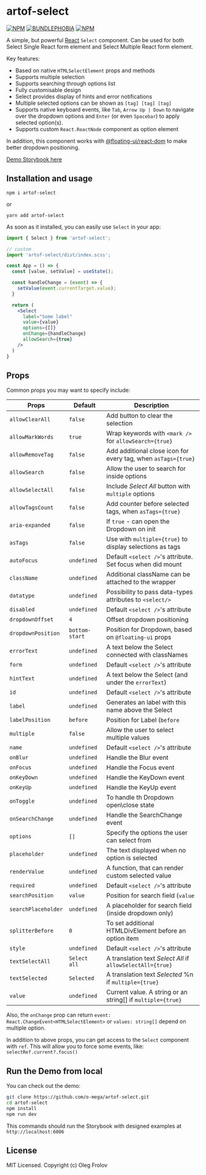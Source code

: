 # artof-select
[![NPM](https://img.shields.io/npm/v/artof-select.svg)](https://www.npmjs.com/package/artof-select)
[![BUNDLEPHOBIA](https://img.shields.io/bundlephobia/minzip/artof-select)](https://bundlephobia.com/result?p=artof-select)
[![NPM](https://img.shields.io/npm/dt/artof-select)](https://www.npmjs.com/package/artof-select)

A simple, but powerful [React](https://reactjs.com) `Select` component.
Can be used for both Select Single React form element and Select Multiple React form element.

Key features:
- Based on native `HTMLSelectElement` props and methods
- Supports multiple selection
- Supports searching through options list
- Fully customisable design
- Select provides display of hints and error notifications
- Multiple selected options can be shown as `[tag] [tag] [tag]`
- Supports native keyboard events, like `Tab`, `Arrow Up | Down` to navigate over the dropdown options and `Enter` (or even `Spacebar`) to apply selected option(s).
- Supports custom `React.ReactNode` component as option element

In addition, this component works with [@floating-ui/react-dom](https://github.com/floating-ui/floating-ui/tree/master/packages/react-dom) to make better dropdown positioning.

[Demo Storybook here](https://o-mega.github.io/artof-select)

## Installation and usage

`npm i artof-select`

or

`yarn add artof-select`

As soon as it installed, you can easily use `Select` in your app:

```jsx
import { Select } from 'artof-select';

// custom
import 'artof-select/dist/index.scss';

const App = () => {
  const [value, setValue] = useState();

  const handleChange = (event) => {
    setValue(event.currentTarget.value);
  }

  return (
    <Select
      label="Some label"
      value={value}
      options={[]}
      onChange={handleChange}
      allowSearch={true}
    />
  )
}
```

## Props

Common props you may want to specify include:

| Props              | Default        | Description                                                   |
| ------------------ | -------------- | ------------------------------------------------------------- |
| `allowClearAll`    | `false`        | Add button to clear the selection                             |
| `allowMarkWords`   | `true`         | Wrap keywords with `<mark />` for `allowSearch={true}`        |
| `allowRemoveTag`   | `false`        | Add additional close icon for every tag, when `asTags={true}` |
| `allowSearch`      | `false`        | Allow the user to search for inside options                   |
| `allowSelectAll`   | `false`        | Include _Select All_ button with `multiple` options           |
| `allowTagsCount`   | `false`        | Add counter before selected tags, when `asTags={true}`        |
| `aria-expanded`    | `false`        | If `true` - can open the Dropdown on init                     |
| `asTags`           | `false`        | Use with `multiple={true}` to display selections as tags      |
| `autoFocus`        | `undefined`    | Default `<select />`'s attribute. Set focus when did mount    |
| `className`        | `undefined`    | Additional className can be attached to the wrapper           |
| `datatype`         | `undefined`    | Possibility to pass data-types attributes to `<select/>`      |
| `disabled`         | `undefined`    | Default `<select />`'s attribute                              |
| `dropdownOffset`   | `4`            | Offset dropdown positioning                                   |
| `dropdownPosition` | `bottom-start` | Position for Dropdown, based on `@floating-ui` props          |
| `errorText`        | `undefined`    | A text below the Select connected with classNames             |
| `form`             | `undefined`    | Default `<select />`'s attribute                              |
| `hintText`         | `undefined`    | A text below the Select (and under the `errorText`)           |
| `id`               | `undefined`    | Default `<select />`'s attribute                              |
| `label`            | `undefined`    | Generates an label with this name above the Select            |
| `labelPosition`    | `before`       | Position for Label (`before` | `inside` | `after`)            |
| `multiple`         | `false`        | Allow the user to select multiple values                      |
| `name`             | `undefined`    | Default `<select />`'s attribute                              |
| `onBlur`           | `undefined`    | Handle the Blur event                                         |
| `onFocus`          | `undefined`    | Handle the Focus event                                        |
| `onKeyDown`        | `undefined`    | Handle the KeyDown event                                      |
| `onKeyUp`          | `undefined`    | Handle the KeyUp event                                        |
| `onToggle`         | `undefined`    | To handle th Dropdown open\close state                        |
| `onSearchChange`   | `undefined`    | Handle the SearchChange event                                 |
| `options`          | `[]`           | Specify the options the user can select from                  |
| `placeholder`      | `undefined`    | The text displayed when no option is selected                 |
| `renderValue`      | `undefined`    | A function, that can render custom selected value             |
| `required`         | `undefined`    | Default `<select />`'s attribute                              |
| `searchPosition`   | `value`        | Position for search field (`value` | `dropdown`)              |
| `searchPlaceholder`| `undefined`    | A placeholder for search field (inside dropdown only)         |
| `splitterBefore`   | `0`            | To set additional HTMLDivElement before an option item        |
| `style`            | `undefined`    | Default `<select />`'s attribute                              |
| `textSelectAll`    | `Select all`   | A translation text _Select All_ if `allowSelectAll={true}`    |
| `textSelected`     | `Selected`     | A translation text _Selected_ %n if `multiple={true}`         |
| `value`            | `undefined`    | Current value. A string or an string[] if `multiple={true}`   |

Also, the `onChange` prop can return `event: React.ChangeEvent<HTMLSelectElement>` or `values: string[]` depend on multiple option.

In addition to above props, you can get access to the `Select` component with `ref`.
This will allow you to force some events, like: `selectRef.current?.focus()`

## Run the Demo from local

You can check out the demo:
```sh
git clone https://github.com/o-mega/artof-select.git
cd artof-select
npm install
npm run dev
```

This commands should run the Storybook with designed examples at `http://localhost:6006`

## License

MIT Licensed. Copyright (c) Oleg Frolov
